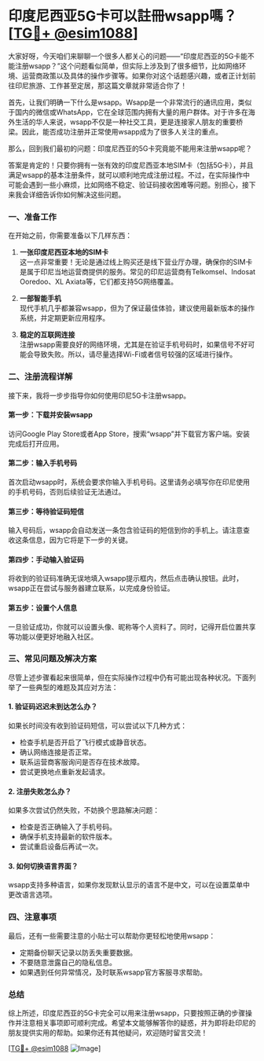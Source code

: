 # 印度尼西亚5G卡可以註冊wsapp嗎？[[TG💪+ @esim1088](https://t.me/s/esim1088)]

大家好呀，今天咱们来聊聊一个很多人都关心的问题——“印度尼西亚的5G卡能不能注册wsapp？”这个问题看似简单，但实际上涉及到了很多细节，比如网络环境、运营商政策以及具体的操作步骤等。如果你对这个话题感兴趣，或者正计划前往印尼旅游、工作甚至定居，那这篇文章就非常适合你了！

首先，让我们明确一下什么是wsapp。Wsapp是一个非常流行的通讯应用，类似于国内的微信或WhatsApp，它在全球范围内拥有大量的用户群体。对于许多在海外生活的华人来说，wsapp不仅是一种社交工具，更是连接家人朋友的重要桥梁。因此，能否成功注册并正常使用wsapp成为了很多人关注的重点。

那么，回到我们最初的问题：印度尼西亚的5G卡究竟能不能用来注册wsapp呢？

答案是肯定的！只要你拥有一张有效的印度尼西亚本地SIM卡（包括5G卡），并且满足wsapp的基本注册条件，就可以顺利地完成注册过程。不过，在实际操作中可能会遇到一些小麻烦，比如网络不稳定、验证码接收困难等问题。别担心，接下来我会详细告诉你如何解决这些问题。

### 一、准备工作

在开始之前，你需要准备以下几样东西：

1. **一张印度尼西亚本地的SIM卡**  
   这一点非常重要！无论是通过线上购买还是线下营业厅办理，确保你的SIM卡是属于印尼当地运营商提供的服务。常见的印尼运营商有Telkomsel、Indosat Ooredoo、XL Axiata等，它们都支持5G网络覆盖。

2. **一部智能手机**  
   现代手机几乎都兼容wsapp，但为了保证最佳体验，建议使用最新版本的操作系统，并定期更新应用程序。

3. **稳定的互联网连接**  
   注册wsapp需要良好的网络环境，尤其是在验证手机号码时，如果信号不好可能会导致失败。所以，请尽量选择Wi-Fi或者信号较强的区域进行操作。

### 二、注册流程详解

接下来，我将一步步指导你如何使用印尼5G卡注册wsapp。

#### 第一步：下载并安装wsapp
访问Google Play Store或者App Store，搜索“wsapp”并下载官方客户端。安装完成后打开应用。

#### 第二步：输入手机号码
首次启动wsapp时，系统会要求你输入手机号码。这里请务必填写你在印尼使用的手机号码，否则后续验证无法通过。

#### 第三步：等待验证码短信
输入号码后，wsapp会自动发送一条包含验证码的短信到你的手机上。请注意查收这条信息，因为它将是下一步的关键。

#### 第四步：手动输入验证码
将收到的验证码准确无误地填入wsapp提示框内，然后点击确认按钮。此时，wsapp正在尝试与服务器建立联系，以完成身份验证。

#### 第五步：设置个人信息
一旦验证成功，你就可以设置头像、昵称等个人资料了。同时，记得开启位置共享等功能以便更好地融入社区。

### 三、常见问题及解决方案

尽管上述步骤看起来很简单，但在实际操作过程中仍有可能出现各种状况。下面列举了一些典型的难题及其应对方法：

#### 1. 验证码迟迟未到达怎么办？
如果长时间没有收到验证码短信，可以尝试以下几种方式：
- 检查手机是否开启了飞行模式或静音状态。
- 确认网络连接是否正常。
- 联系运营商客服询问是否存在技术故障。
- 尝试更换地点重新发起请求。

#### 2. 注册失败怎么办？
如果多次尝试仍然失败，不妨换个思路解决问题：
- 检查是否正确输入了手机号码。
- 确保手机支持最新的软件版本。
- 尝试重启设备后再试一次。

#### 3. 如何切换语言界面？
wsapp支持多种语言，如果你发现默认显示的语言不是中文，可以在设置菜单中更改语言选项。

### 四、注意事项

最后，还有一些需要注意的小贴士可以帮助你更轻松地使用wsapp：

- 定期备份聊天记录以防丢失重要数据。
- 不要随意泄露自己的隐私信息。
- 如果遇到任何异常情况，及时联系wsapp官方客服寻求帮助。

### 总结

综上所述，印度尼西亚的5G卡完全可以用来注册wsapp，只要按照正确的步骤操作并注意相关事项即可顺利完成。希望本文能够解答你的疑惑，并为即将赴印尼的朋友提供实用的帮助。如果你还有其他疑问，欢迎随时留言交流！

[[TG💪+ @esim1088](https://t.me/s/esim1088) ![Image](https://i.postimg.cc/4NQfJmqS/Snipaste-2025-05-13-00-14-12.png)]